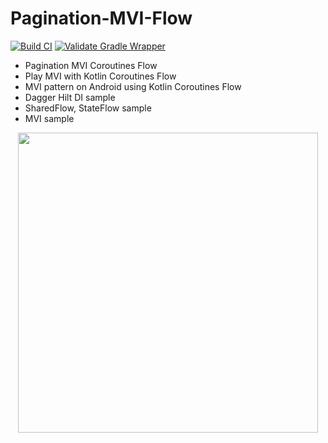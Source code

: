 # Pagination-MVI-Flow

[![Build CI](https://github.com/Kotlin-Android-Open-Source/Pagination-MVI-Flow/actions/workflows/build.yml/badge.svg)](https://github.com/Kotlin-Android-Open-Source/Pagination-MVI-Flow/actions/workflows/build.yml)
[![Validate Gradle Wrapper](https://github.com/Kotlin-Android-Open-Source/Pagination-MVI-Flow/actions/workflows/gradle-wrapper-validation.yml/badge.svg)](https://github.com/Kotlin-Android-Open-Source/Pagination-MVI-Flow/actions/workflows/gradle-wrapper-validation.yml)

- Pagination MVI Coroutines Flow
- Play MVI with Kotlin Coroutines Flow
- MVI pattern on Android using Kotlin Coroutines Flow
- Dagger Hilt DI sample
- SharedFlow, StateFlow sample
- MVI sample

<p align="center">
    <img src="demo.gif" height="480" >
</p>

